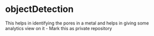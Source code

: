 # objectDetection
This helps in identifying the pores in a metal and helps in giving some analytics view on it - Mark this as private repository
